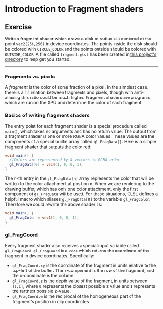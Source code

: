 # Introduction to Fragment shaders

## Exercise

Write a fragment shader which draws a disk of radius `128` centered at the point `vec2(256,256)` in device coordinates. The points inside the disk should be colored with `CIRCLE_COLOR` and the points outside should be colored with `OUTSIDE_COLOR`. A file called `fragment.glsl` has been created in <a href="/open/frag-1" target="_blank">this project's directory</a> to help get you started.

***

### Fragments vs. pixels

A *fragment* is the color of some fraction of a pixel. In the simplest case, there is a 1:1 relation between fragments and pixels, though with anti-aliasing this ratio could be much higher. Fragment shaders are programs which are run on the GPU and determine the color of each fragment.

### Basics of writing fragment shaders

The entry point for each fragment shader is a special procedure called `main()`, which takes no arguments and has no return value. The output from a fragment shader is one or more RGBA color values. These values are the components of a special builtin array called `gl_FragData[]`. Here is a simple fragment shader that outputs the color red:

```glsl
void main() {
  //Colors are represented by 4 vectors in RGBA order
  gl_FragData[0] = vec4(1, 0, 0, 1);
}
```

The n-th entry in the `gl_FragData[n]` array represents the color that will be written to the color attachment at position `n`. When we are rendering to the drawing buffer, which has only one color attachment, only the first component of `gl_FragData` will be used. For these situations, GLSL defines a helpful macro which aliases `gl_FragData[0]` to the variable `gl_FragColor`.  Therefore we could rewrite the above shader as:

```glsl
void main() {
  gl_FragColor = vec4(1, 0, 0, 1);
}
```

### gl_FragCoord

Every fragment shader also receives a special input variable called `gl_FragCoord`. `gl_FragCoord` is a `vec4` which returns the coordinate of the fragment in device coordinates. Specifically:

* `gl_FragCoord.xy` is the coordinate of the fragment in units relative to the top-left of the buffer.  The y-component is the row of the fragment, and the x-coordinate is the column.
* `gl_FragCoord.z` is the depth value of the fragment, in units between `[0,1]`, where `0` represents the closest possible z value and `1` represents the farthest possible z-value.
* `gl_FragCoord.w` is the reciprocal of the homogeneous part of the fragment's position in clip coordinates
